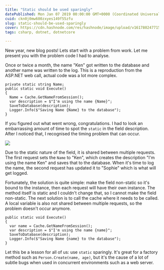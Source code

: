 ```yaml
---
title: "Static should be used sparingly"
datePublished: Mon Jan 07 2019 00:00:00 GMT+0000 (Coordinated Universal Time)
cuid: ckn0j0mw600zxyes149f55zfu
slug: static-should-be-used-sparingly
cover: https://cdn.hashnode.com/res/hashnode/image/upload/v1617802477150/3t1e1dwtN.png
tags: csharp, dotnet, dotnetcore

---
```



New year, new blog posts! Lets start with a problem from work. Let me present you with the problem code I had to analyse.

Once or twice a month, the name "Ken" got written to the database and another name was written to the log. This is a reproduction from the ASP.NET web call, actual code was a lot more complex.

```
private static string Name;
public static void Execute() 
{
  Name = Cache.GetNameFromSession();
  var description = $"I'm using the name {Name}";
  SaveToDatabase(description);
  Logger.Info($"Saving Name {Name} to the database");
}
```

If you figured out what went wrong, congratulations. I had to look an embarrassing amount of time to spot the `static` in the field description. After I noticed that, I recognised the timing problem that can occur.

![](https://cdn.hashnode.com/res/hashnode/image/upload/v1617381214903/lNmVtN_G4.jpeg)

Due to the static nature of the field, it is shared between multiple requests. The first request sets the `Name` to "Ken", which creates the description "I'm using the name Ken" and saves that to the database. When it's time to log the name, the second request has updated it to "Sophie" which is what will get logged.

Fortunately, the solution is quite simple: make the field non-static so it's bound to the instance, then each request will have their own instance. The method itself is static and I couldn't change that, so I cannot make the field non-static. The next solution is to call the cache where it needs to be called. A local variable is also not shared between multiple requests, so the problem doesn't occur anymore.

```
public static void Execute() 
{
  var name = Cache.GetNameFromSession();
  var description = $"I'm using the name {name}";
  SaveToDatabase(description);
  Logger.Info($"Saving Name {name} to the database");
}
```

Let this be a lesson for all of us: use `static` sparingly. It's great for a factory method such as `Person.Create(name, age)`, but it's the cause of a lot of subtle bugs when used in concurrent environments such as a web server.
